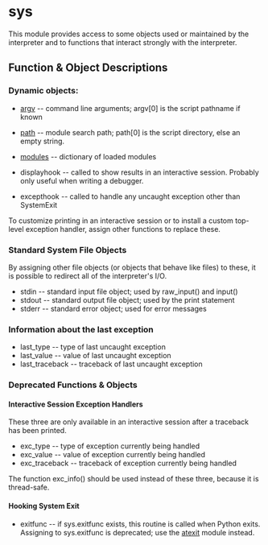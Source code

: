 # sys 

This module provides access to some objects used or maintained by the interpreter and to functions that interact strongly with the interpreter.

## Function & Object Descriptions

### Dynamic objects:

 * [argv](sys/demo-sys.py) -- command line arguments; argv[0] is the script pathname if known
 * [path](sys/demo-sys.py) -- module search path; path[0] is the script directory, else an empty string.
 * [modules](sys/demo-sys.py) -- dictionary of loaded modules
 
 * displayhook -- called to show results in an interactive session. Probably only useful when writing a debugger.
 * excepthook -- called to handle any uncaught exception other than SystemExit

To customize printing in an interactive session or to install a custom top-level exception handler, assign other functions to replace these.

### Standard System File Objects

By assigning other file objects (or objects that behave like files) to these, it is possible to redirect all of the interpreter's I/O.

* stdin -- standard input file object; used by raw_input() and input()
* stdout -- standard output file object; used by the print statement
* stderr -- standard error object; used for error messages

### Information about the last exception

 * last_type -- type of last uncaught exception
 * last_value -- value of last uncaught exception
 * last_traceback -- traceback of last uncaught exception

### Deprecated Functions & Objects

#### Interactive Session Exception Handlers

These three are only available in an interactive session after a traceback has been printed.

 * exc_type -- type of exception currently being handled
 * exc_value -- value of exception currently being handled
 * exc_traceback -- traceback of exception currently being handled

The function exc_info() should be used instead of these three, because it is thread-safe.

#### Hooking System Exit

* exitfunc -- if sys.exitfunc exists, this routine is called when Python exits. Assigning to sys.exitfunc is deprecated; use the [atexit](atexit.md) module instead.
